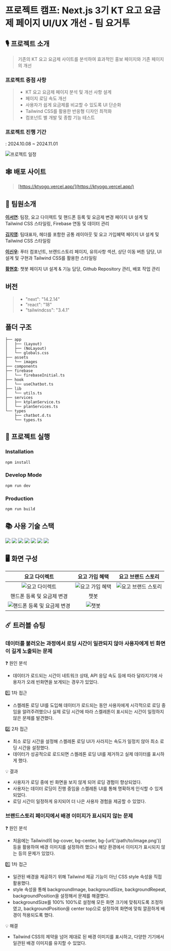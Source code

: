 # 프로젝트 캠프: Next.js 3기 KT 요고 요금제 페이지 UI/UX 개선 - 팀 요거투 

## 🎙️ 프로젝트 소개 
> 기존의 KT 요고 요금제 사이트를 분석하여 효과적인 홍보 페이지와 기존 페이지의 개선

### 프로젝트 중점 사항
> - KT 요고 요금제 페이지 분석 및 개선 사항 설계
> - 페이지 로딩 속도 개선
> - 사용자가 쉽게 요금제를 비교할 수 있도록 UI 단순화
> - Tailwind CSS를 활용한 반응형 디자인 최적화
> - 컴포넌트 별 개발 및 종합 기능 테스트

### 프로젝트 진행 기간
: 2024.10.08 ~ 2024.11.01

![프로젝트 일정](public/readme/schedule.png)

## 🕸️ 배포 사이트
> [https://ktyogo.vercel.app/](https://ktyogo.vercel.app/)

## 💁 팀원소개
[**이서연**](https://github.com/seoyeon1123): 팀장, 요고 다이렉트 및 핸드폰 등록 및 요금제 변경 페이지 UI 설계 및 Tailwind CSS 스타일링, Firebase 연동 및 데이터 관리

[**김지영**](https://github.com/jiographie): 팀대표자, 헤더를 포함한 공통 레이아웃 및 요고 가입혜택 페이지 UI 설계 및 Tailwind CSS 스타일링

[**이신우**](https://github.com/SH1NW00-0H): 푸터 컴포넌트, 브랜드스토리 페이지, 유의사항 섹션, 상단 이동 버튼 담당, UI 설계 및 구현과 Tailwind CSS를 활용한 스타일링

[**황현호**](https://github.com/hnochx): 챗봇 페이지 UI 설계 & 기능 담당, Github Repository 관리, 배포 작업 관리


## 버전
> - "next": "14.2.14"
> - "react": "18"
> - "tailwindcss": "3.4.1"

## 폴더 구조
```.
├── app
│   ├── (Layout)
│   ├── (NoLayout)
│   └── globals.css
├── assets
│   └── images
├── components
├── firebase
│   └── firebaseInitial.ts
├── hook
│   └── useChatbot.ts
├── lib
│   └── utils.ts
├── services
│   ├── ktplanService.ts
│   └── planServices.ts
└── types
    ├── chatbot.d.ts
    └── types.ts
```

## 🏁 프로젝트 실행
### Installation
```
npm install
```
### Develop Mode
```
npm run dev
```
### Production
```
npm run build
```

## 📚 사용 기술 스택
<img src="https://img.shields.io/badge/Next.js-000000?style=flat-square&logo=Next.js&
logoColor=white"/> 
<img src="https://img.shields.io/badge/React-61DAFB?style=flat-square&logo=React&logoColor=black"/>
<img src="https://img.shields.io/badge/Firebase-FFCA28?style=flat-square&logo=firebase&logoColor=black"/>
<img src="https://img.shields.io/badge/Tailwind CSS-06B6D4?style=flat-square&logo=Tailwind CSS&logoColor=white"/>
<img src="https://img.shields.io/badge/**JavaScript**-F7DF1E?style=flat-square&logo=javascript&logoColor=black"/>
<img src="https://img.shields.io/badge/Git-F05032?style=flat-square&logo=git&logoColor=white"/>
<img src="https://img.shields.io/badge/GitHub-181717?style=flat-square&logo=GitHub&logoColor=white"/>


## 🖥️ 화면 구성
|요고 다이렉트|요고 가입 혜택|요고 브랜드 스토리|
|:---:|:---:|:---:|
|![요고 다이렉트](public/readme/yogo_direct.png)|![요고 가입 혜택](public/readme/yogo_benefit.png)|![요고 브랜드 스토리](public/readme/yogo_brandstory.png)|
|핸드폰 등록 및 요금제 변경|챗봇|
|![핸드폰 등록 및 요금제 변경](public/readme/yogo_changerate.png)|![챗봇](public/readme/yogo_chatbot.png)|


## ☄️ 트러블 슈팅
### 데이터를 불러오는 과정에서 로딩 시간이 일관되지 않아 사용자에게 빈 화면이 길게 노출되는 문제

❓ 원인 분석
- 데이터가 로드되는 시간이 네트워크 상태, API 응답 속도 등에 따라 달라지기에 사용자가 오래 빈화면을 보게되는 경우가 있었다.

1️⃣ 1차 접근
- 스켈레톤 로딩 UI를 도입해 데이터가 로드되는 동안 사용자에게 시각적으로 로딩 중임을 알려주려했으나 
실제 로딩 시간에 따라 스켈레톤이 표시되는 시간이 일정하지 않은 문제를 발견했다.

2️⃣ 2차 접근 
- 최소 로딩 시간을 설정해 스켈레톤 로딩 UI가 사라지는 속도가 일정치 않아 최소 로딩 시간을 설정했다.
- 데이터가 성공적으로 로드되면 스켈레톤 로딩 UI를 제거하고 실제 데이터를 표시하게 했다.

💡 결과
- 사용자가 로딩 중에 빈 화면을 보지 않게 되어 로딩 경험이 향상되었다.
- 사용자는 데이터 로딩이 진행 중임을 스켈레톤 UI를 통해 명확하게 인식할 수 있게 되었다.
- 로딩 시간이 일정하게 유지되어 더 나은 사용자 경험을 제공할 수 있었다.


### 브랜드스토리 페이지에서 배경 이미지가 표시되지 않는 문제
❓ 원인 분석
- 처음에는 Tailwind의 bg-cover, bg-center, bg-[url('/path/to/image.png')] 등을 활용하여 배경 이미지를 설정하려 했으나
해당 환경에서 이미지가 표시되지 않는 등의 문제가 있었다.

1️⃣  1차 접근
- 일관된 배경을 제공하기 위해 Tailwind 제공 기능이 아닌 CSS style 속성을 직접 활용했다.
- style 속성을 통해 backgroundImage, backgroundSize, backgroundRepeat, backgroundPosition을 설정해서 문제를 해결했다.
- backgroundSize를 100% 100%로 설정해 모든 화면 크기에 맞춰지도록 조정하였고, backgroundPosition을 center top으로 설정하여 화면에 맞춰 깔끔하게 배경이 적용되도록 했다.

💡 해결
- Tailwind CSS의 제약을 넘어 제대로 된 배경 이미지를 표시하고, 다양한 기기에서 일관된 배경 이미지를 유지할 수 있었다.